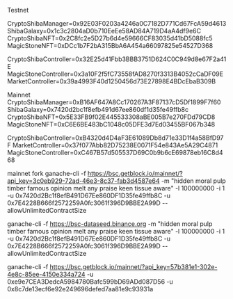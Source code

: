 


Testnet

CryptoShibaManager=0x92E03F0203a4246a0C7182D771Cd67FcA59d4613
ShibaGalaxy=0x1c3c2804aD0b710EeEe58AD84A719D4aA4df9e6C
CryptoShibaNFT=0x2C8fc2e5D27b6d4e59666CF83035d41bD5088fc5
MagicStoneNFT=0xDCc1b7F2bA315BbA6A454a66097825e54527D368

CryptoShibaController=0x32E25d41Fbb3BBB3751D624C0C949d8e67F2a41E
MagicStoneController=0x3a10F2f5fC73558fAD8270f3313B4052cCaDF09E
MarketController=0x39a4993F40d1250456d73E27898E4BDcEbaB309B





Mainnet
CryptoShibaManager=0xB16AF647A8Cc170267A3F87137cD5Df1899F7f60
ShibaGalaxy=0x7420d2bc1f8efb491d67ee860df1d35fe49ffb8c
CryptoShibaNFT=0x5E33FB9f02E445533308aBE005B7e270FDd79CD8
MagicStoneNFT=0xC6E6BE483bC1048c05DFE3d7Ed03455BF067b348

CryptoShibaController=0xB4320d4D4aF3E61089Db8d71e33D1f4a58BfD97F
MarketController=0x37f077Abb82D75238E0071F54e843Ae5A29C4871
MagicStoneController=0xC467B57d505537D69C0b9b6cE69878eb16C8d468





mainnet fork
ganache-cli -f https://bsc.getblock.io/mainnet/?api_key=3c0eb929-72ad-46e3-8c37-fab3d4587e64 -m "hidden moral pulp timber famous opinion melt any praise keen tissue aware" -l 100000000 -i 1 -u 0x7420d2Bc1f8efB491D67Ee860DF1D35fe49ffb8C -u 0x7E4228B666f2572259A0fc3061f396D9BBE2A99D --allowUnlimitedContractSize

ganache-cli -f https://bsc-dataseed.binance.org -m "hidden moral pulp timber famous opinion melt any praise keen tissue aware" -l 100000000 -i 1 -u 0x7420d2Bc1f8efB491D67Ee860DF1D35fe49ffb8C -u 0x7E4228B666f2572259A0fc3061f396D9BBE2A99D --allowUnlimitedContractSize



ganache-cli -f https://bsc.getblock.io/mainnet/?api_key=57b381e1-302e-4e8c-85ee-4150e334a724 -u 0xe9e7CEA3DedcA5984780Bafc599bD69ADd087D56 -u 0x8c7de13ecf6e92e249696defed7aa81e9c93931a